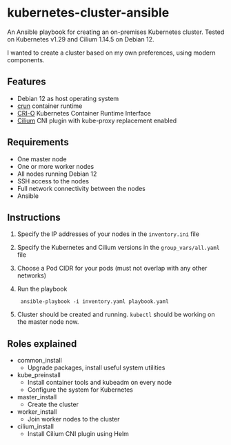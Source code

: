 # kubernetes-cluster-ansible

An Ansible playbook for creating an on-premises Kubernetes cluster.
Tested on Kubernetes v1.29 and Cilium 1.14.5 on Debian 12.

I wanted to create a cluster based on my own preferences, using modern components.

## Features
* Debian 12 as host operating system
* [crun](https://github.com/containers/crun) container runtime
* [CRI-O](https://github.com/cri-o/cri-o) Kubernetes Container Runtime Interface
* [Cilium](https://cilium.io/) CNI plugin with kube-proxy replacement enabled

## Requirements
* One master node
* One or more worker nodes
* All nodes running Debian 12
* SSH access to the nodes
* Full network connectivity between the nodes
* Ansible

## Instructions
1. Specify the IP addresses of your nodes in the `inventory.ini` file
2. Specify the Kubernetes and Cilium versions in the `group_vars/all.yaml` file
3. Choose a Pod CIDR for your pods (must not overlap with any other networks)
4. Run the playbook

        ansible-playbook -i inventory.yaml playbook.yaml

5. Cluster should be created and running. `kubectl` should be working on the master node now. 

## Roles explained
* common_install
  * Upgrade packages, install useful system utilities
* kube_preinstall
  * Install container tools and kubeadm on every node
  * Configure the system for Kubernetes
* master_install
  * Create the cluster
* worker_install
  * Join worker nodes to the cluster
* cilium_install
  * Install Cilium CNI plugin using Helm